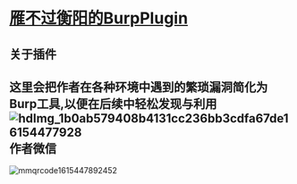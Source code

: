 [雁不过衡阳的BurpPlugin](https://github.com/Yang0615777/BurpPlugin)
=======
关于插件
--------

这里会把作者在各种环境中遇到的繁琐漏洞简化为Burp工具,以便在后续中轻松发现与利用</br>
![hdImg_1b0ab579408b4131cc236bb3cdfa67de16154477928](https://user-images.githubusercontent.com/52184829/110751360-b7701c00-827e-11eb-974e-1ddbbcca03de.jpg)
作者微信
--------

![mmqrcode1615447892452](https://user-images.githubusercontent.com/52184829/110751512-e8e8e780-827e-11eb-92c2-c6499bae5042.png)

